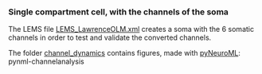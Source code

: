 ### Single compartment cell, with the channels of the soma

The LEMS file [LEMS_LawrenceOLM.xml](https://github.com/andrisecker/CA1-Oriens-Lacunosum-Moleculare---Lawrence-et-al.-2006/blob/master/NeuroML2/test_channels/LEMS_LawrenceOLM.xml) creates a soma with the 6 somatic channels in order to test and validate the converted channels.

The folder [channel_dynamics](https://github.com/andrisecker/CA1-Oriens-Lacunosum-Moleculare---Lawrence-et-al.-2006/tree/master/NeuroML2/test_channels/channel_dynamics) contains figures, made with [pyNeuroML](https://github.com/NeuroML/pyNeuroML): pynml-channelanalysis
